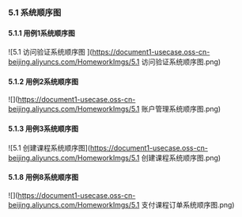 ### 5.1 系统顺序图

#### 5.1.1 用例1系统顺序图

![5.1 访问验证系统顺序图 ](https://document1-usecase.oss-cn-beijing.aliyuncs.com/HomeworkImgs/5.1 访问验证系统顺序图.png)

#### 5.1.2 用例2系统顺序图

![](https://document1-usecase.oss-cn-beijing.aliyuncs.com/HomeworkImgs/5.1 账户管理系统顺序图.png)

#### 5.1.3 用例3系统顺序图

![5.1 创建课程系统顺序图](https://document1-usecase.oss-cn-beijing.aliyuncs.com/HomeworkImgs/5.1 创建课程系统顺序图.png)

#### 5.1.8 用例8系统顺序图

![](https://document1-usecase.oss-cn-beijing.aliyuncs.com/HomeworkImgs/5.1 支付课程订单系统顺序图.png)